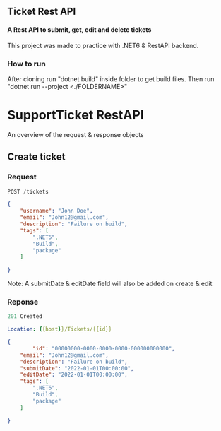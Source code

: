 ## Ticket Rest API <br/>

#### A Rest API to submit, get, edit and delete tickets

This project was made to practice with .NET6 & RestAPI backend.

### How to run

After cloning run "dotnet build" inside folder to get build files.
Then run "dotnet run --project <./FOLDERNAME>"

# SupportTicket RestAPI
An overview of the request & response objects

## Create ticket

### Request
```js
POST /tickets
```

```json
{
	"username": "John Doe",
	"email": "John12@gmail.com",
	"description": "Failure on build",
	"tags": [
		".NET6",
		"Build",
		"package"
	]
	
}
```
Note: A submitDate & editDate field will also be added on create & edit

### Reponse
```js
201 Created
```

```yml
Location: {{host}}/Tickets/{{id}}
```

```json
{
    	"id": "00000000-0000-0000-0000-000000000000",
	"email": "John12@gmail.com",
	"description": "Failure on build",
	"submitDate": "2022-01-01T00:00:00",
	"editDate": "2022-01-01T00:00:00",
	"tags": [
		".NET6",
		"Build",
		"package"
	]
	
}
```
